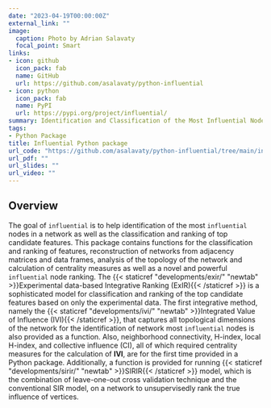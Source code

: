 ```yaml
---
date: "2023-04-19T00:00:00Z"
external_link: ""
image:
  caption: Photo by Adrian Salavaty
  focal_point: Smart
links:
- icon: github
  icon_pack: fab
  name: GitHub
  url: https://github.com/asalavaty/python-influential
- icon: python
  icon_pack: fab
  name: PyPI
  url: https://pypi.org/project/influential/
summary: Identification and Classification of the Most Influential Nodes.
tags:
- Python Package
title: Influential Python package
url_code: "https://github.com/asalavaty/python-influential/tree/main/influential"
url_pdf: ""
url_slides: ""
url_video: ""
---
```


## Overview

The goal of `influential` is to help identification of the most
`influential` nodes in a network as well as the classification and
ranking of top candidate features. This package contains functions for
the classification and ranking of features, reconstruction of networks
from adjacency matrices and data frames, analysis of the topology of the
network and calculation of centrality measures as well as a novel and
powerful `influential` node ranking. The {{< staticref "developments/exir/" "newtab" >}}Experimental data-based
Integrative Ranking (ExIR){{< /staticref >}} is a sophisticated model for classification
and ranking of the top candidate features based on only the experimental
data. The first integrative method, namely the {{< staticref "developments/ivi/" "newtab" >}}Integrated Value of
Influence (IVI){{< /staticref >}}, that captures all topological dimensions of the
network for the identification of network most `influential` nodes is
also provided as a function. Also, neighborhood connectivity, H-index,
local H-index, and collective influence (CI), all of which required
centrality measures for the calculation of **IVI**, are for the first
time provided in a Python package. Additionally, a function is provided for
running {{< staticref "developments/sirir/" "newtab" >}}SIRIR{{< /staticref >}} model, which is the combination of leave-one-out cross validation technique and the conventional SIR model, on a network to
unsupervisedly rank the true influence of vertices.
